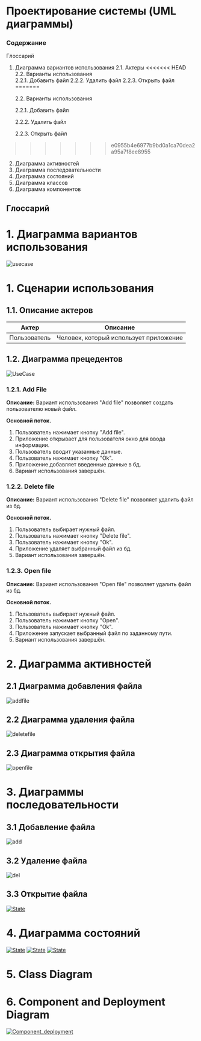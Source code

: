 ﻿# Проектирование системы (UML диаграммы)
### Содержание

 Глоссарий

1.  Диаграмма вариантов использования
    2.1.  Актеры
<<<<<<< HEAD
    2.2.  Варианты использования  
    2.2.1.  Добавить файл
    2.2.2.  Удалить файл 
    2.2.3.  Открыть файл 
=======
    
    2.2.  Варианты использования  
    
    2.2.1.  Добавить файл
    
    2.2.2.  Удалить файл 
    
    2.2.3.  Открыть файл 
    
>>>>>>> e0955b4e6977b9bd0a1ca70dea2a95a7f8ee8955
2.  Диаграмма активностей
3.  Диаграмма последовательности    
4.  Диаграмма состояний    
5.  Диаграмма классов 
6.  Диаграмма компонентов
    
## Глоссарий

# 1. Диаграмма вариантов использования
![usecase](https://github.com/catherine-yarosh-650501/BookerFiles/blob/master/Docs/diagrams/UseCaseDiagram/UseCase.PNG)
  
# 1. Сценарии использования


## 1.1. Описание актеров

|Актер| Описание |
|--|--|
| Пользователь | Человек, который использует приложение |


## 1.2.  Диаграмма прецедентов 
![UseCase](https://github.com/catherine-yarosh-650501/BookerFiles/blob/master/Docs/diagrams/UseCaseDiagram/UseCase.PNG)
### 1.2.1. Add File

**Описание:**  Вариант использования "Add file" позволяет создать пользователю новый файл.

**Основной поток.**

1.  Пользователь нажимает кнопку "Add file".
2.  Приложение открывает для пользователя окно для ввода информации.
3.  Пользователь вводит указанные данные.
4.  Пользователь нажимает кнопку "Ok".
5.  Приложение добавляет введенные данные в бд.
6.  Вариант использования завершён.
    

### [](https://github.com/greadvx/tistic.co/blob/master/docs/system_design/System_design.md#222-access-to-medical-data-)1.2.2. Delete file


**Описание:**  Вариант использования "Delete file" позволяет удалить файл из бд.

**Основной поток.**

1.  Пользователь выбирает нужный файл.
2. Пользователь нажимает кнопку "Delete file".
4.  Пользователь нажимает кнопку "Ok".
5.  Приложение удаляет выбранный файл из бд.
6.  Вариант использования завершён.
    

### [](https://github.com/greadvx/tistic.co/blob/master/docs/system_design/System_design.md#223-add-medical-information-)1.2.3. Open file

**Описание:**  Вариант использования "Open file" позволяет удалить файл из бд.

**Основной поток.**

1.  Пользователь выбирает нужный файл.
2. Пользователь нажимает кнопку "Open".
4.  Пользователь нажимает кнопку "Ok".
5.  Приложение запускает выбранный файл по заданному пути.
6.  Вариант использования завершён.
    
# 2. Диаграмма активностей
## 2.1 Диаграмма добавления файла
![addfile](https://github.com/catherine-yarosh-650501/BookerFiles/blob/master/Docs/diagrams/ActivitiesDiagrams/add_File.jpg)

## 2.2 Диаграмма удаления файла
![deletefile](https://github.com/catherine-yarosh-650501/BookerFiles/blob/master/Docs/diagrams/ActivitiesDiagrams/delete_File.jpg)
## 2.3 Диаграмма открытия файла
![openfile](https://github.com/catherine-yarosh-650501/BookerFiles/blob/master/Docs/diagrams/ActivitiesDiagrams/open_file.jpg)
# 3. Диаграммы последовательности
## 3.1 Добавление файла
![add](https://github.com/catherine-yarosh-650501/BookerFiles/blob/master/Docs/diagrams/SequencesDiagrams/%D0%B7%D0%B0%D0%BF%D0%B8%D1%81%D0%B0%D1%82%D1%8C%20%D1%84%D0%B0%D0%B9%D0%BB%20%D0%B2%20%D0%B1%D0%B4.png)
## 3.2 Удаление файла
![del](https://github.com/catherine-yarosh-650501/BookerFiles/blob/master/Docs/diagrams/SequencesDiagrams/%D0%A3%D0%B4%D0%B0%D0%BB%D0%B8%D1%82%D1%8C%20%D1%84%D0%B0%D0%B9%D0%BB%20%D0%B8%D0%B7%20%D0%B1%D0%B4.png)
## 3.3 Открытие файла
[![State](https://github.com/catherine-yarosh-650501/BookerFiles/blob/master/Docs/diagrams/SequencesDiagrams/%D0%BE%D1%82%D0%BA%D1%80%D1%8B%D1%82%D1%8C%20%D1%84%D0%B0%D0%B9%D0%BB.png)](https://github.com/catherine-yarosh-650501/BookerFiles/blob/master/Docs/diagrams/SequencesDiagrams/%D0%BE%D1%82%D0%BA%D1%80%D1%8B%D1%82%D1%8C%20%D1%84%D0%B0%D0%B9%D0%BB.png)
# 4. Диаграмма состояний

[![State](https://github.com/catherine-yarosh-650501/BookerFiles/blob/master/Docs/diagrams/StateDiagram/AddFile.JPG)](https://github.com/catherine-yarosh-650501/BookerFiles/blob/master/Docs/diagrams/StateDiagram/AddFile.JPG)
[![State](https://github.com/catherine-yarosh-650501/BookerFiles/blob/master/Docs/diagrams/StateDiagram/DeleteFile.JPG)](https://github.com/catherine-yarosh-650501/BookerFiles/blob/master/Docs/diagrams/StateDiagram/DeleteFile.JPG)
[![State](https://github.com/catherine-yarosh-650501/BookerFiles/blob/master/Docs/diagrams/StateDiagram/OpenFile.JPG)](https://github.com/catherine-yarosh-650501/BookerFiles/blob/master/Docs/diagrams/StateDiagram/OpenFile.JPG)

# 5. Class Diagram

# 6. Component and Deployment Diagram

[![Component_deployment](https://github.com/catherine-yarosh-650501/BookerFiles/blob/master/Docs/diagrams/ComponentDiagram/ComponentDiagram.jpg)](https://github.com/catherine-yarosh-650501/BookerFiles/blob/master/Docs/diagrams/ComponentDiagram/ComponentDiagram.jpg)
